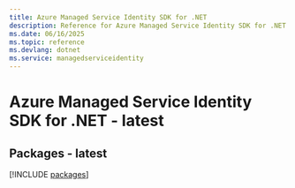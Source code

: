 ```yaml
---
title: Azure Managed Service Identity SDK for .NET
description: Reference for Azure Managed Service Identity SDK for .NET
ms.date: 06/16/2025
ms.topic: reference
ms.devlang: dotnet
ms.service: managedserviceidentity
---
```

# Azure Managed Service Identity SDK for .NET - latest
## Packages - latest
[!INCLUDE [packages](managed-service-identity-index.md)]